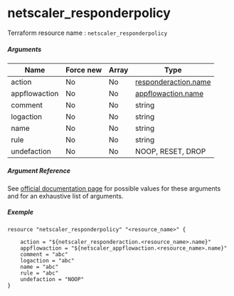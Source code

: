 # netscaler_responderpolicy

Terraform resource name : ```netscaler_responderpolicy```

##### Arguments

| Name | Force new | Array | Type |
|----|----|----|----|
|action|No|No|[responderaction.name](/doc/resources/responderaction.md)|
|appflowaction|No|No|[appflowaction.name](/doc/resources/appflowaction.md)|
|comment|No|No|string|
|logaction|No|No|string|
|name|No|No|string|
|rule|No|No|string|
|undefaction|No|No|NOOP, RESET, DROP|

##### Argument Reference

See [official documentation page](https://developer-docs.citrix.com/projects/netscaler-nitro-api/en/11.0/configuration/responder/responderpolicy/responderpolicy/) for possible values for these arguments and for an exhaustive list of arguments.

##### Exemple

```
resource "netscaler_responderpolicy" "<resource_name>" {

    action = "${netscaler_responderaction.<resource_name>.name}"
    appflowaction = "${netscaler_appflowaction.<resource_name>.name}"
    comment = "abc"
    logaction = "abc"
    name = "abc"
    rule = "abc"
    undefaction = "NOOP"
}
```

